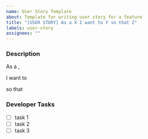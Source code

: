 ```yaml
---
name: User Story Template
about: Template for writing user story for a feature
title: "[USER STORY] As a X I want to Y so that Z"
labels: user-story
assignees: ""
---
```


### Description

As a ,

I want to

so that

### Developer Tasks

- [ ] task 1
- [ ] task 2
- [ ] task 3
